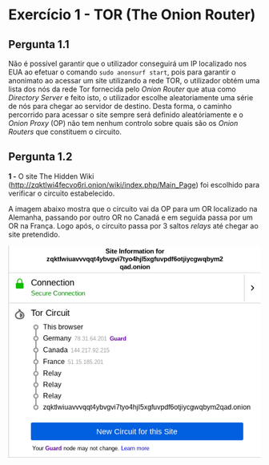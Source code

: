 # Exercício 1 - TOR (The Onion Router)  
## Pergunta 1.1  
Não é possível garantir que o utilizador conseguirá um IP localizado nos EUA ao efetuar o comando `sudo anonsurf start`, pois para garantir o anonimato ao acessar um site utilizando a rede TOR, o utilizador obtém uma lista dos nós da rede Tor fornecida pelo *Onion Router* que atua como *Directory Server* e feito isto, o utilizador escolhe aleatoriamente uma série de nós para chegar ao servidor de destino. Desta forma, o caminho percorrido para acessar o site sempre será definido aleatóriamente e o *Onion Proxy* (OP) não tem nenhum controlo sobre quais são os *Onion Routers* que constituem o circuito.  

## Pergunta 1.2  

**1 -** O site The Hidden Wiki (http://zqktlwi4fecvo6ri.onion/wiki/index.php/Main_Page) foi escolhido para verificar o circuito estabelecido.  

A imagem abaixo mostra que o circuito vai da OP para um OR localizado na Alemanha, passando por outro OR no Canadá e em seguida passa por um OR na França. Logo após, o circuito passa por 3 saltos *relays* até chegar ao site pretendido.

![The Hidden Wiki](./img/the_hidden_wiki.png)
